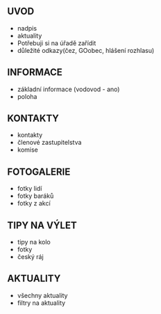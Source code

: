 ## UVOD
- nadpis
- aktuality
- Potřebuji si na úřadě zařídit
- důležité odkazy(čez, GOobec, hlášení rozhlasu)

## INFORMACE
- základní informace (vodovod - ano)
- poloha

## KONTAKTY
- kontakty
- členové zastupitelstva
- komise

## FOTOGALERIE
- fotky lidí
- fotky baráků
- fotky z akcí

## TIPY NA VÝLET
- tipy na kolo
- fotky
- český ráj

## AKTUALITY
- všechny aktuality
- filtry na aktuality